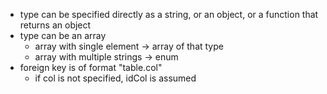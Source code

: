 - type can be specified directly as a string, or an object, or a function that returns an object
- type can be an array
	- array with single element -> array of that type
	- array with multiple strings -> enum 
- foreign key is of format "table.col"
	- if col is not specified, idCol is assumed